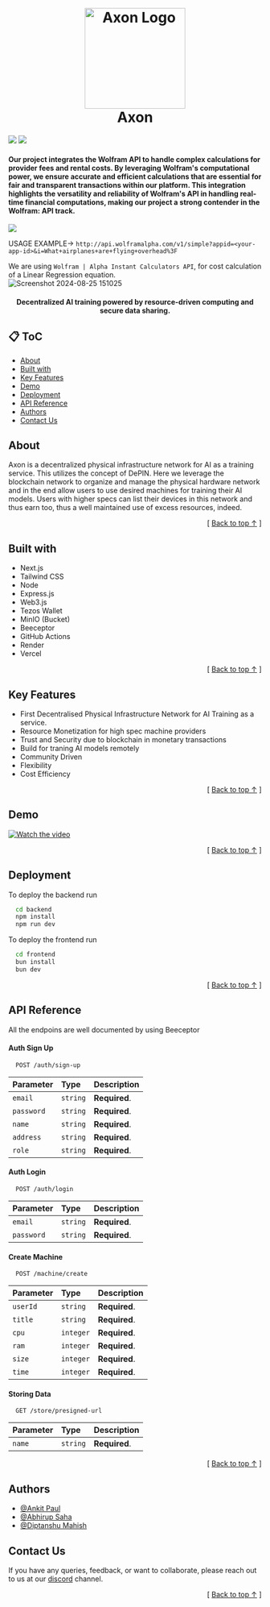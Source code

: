 <h1 align="center">
  <br>
  <a href="https://github.com/Ankit-AP-Paul/axon"><img src="https://github.com/user-attachments/assets/83a518b7-1af9-4672-aa16-aa7527950205" alt="Axon Logo" width="200"></a>
  <br>
  Axon
  <br>
</h1>

<img src="https://img.playbook.com/ITZqpuM98HrUFScs6dHxkJL97plM2KBnt2GT0_N1p8Y/Z3M6Ly9wbGF5Ym9v/ay1hc3NldHMtcHVi/bGljL2VlNDA5NDdh/LTBmY2ItNDJkZC1i/ZDA0LTJhNTQxMjE5/NDFlYw" />
<img src="https://img.playbook.com/V9ikme4o3mu9jZeSD6P1ZeLPzLtgxc7-fXNVe26qERQ/Z3M6Ly9wbGF5Ym9v/ay1hc3NldHMtcHVi/bGljLzdmODgzMTNm/LTg3NTYtNGM1Ni05/NDlmLWNiOGQ4M2Nj/MDA5Zg"/>

<h4>
  Our project integrates the Wolfram API to handle complex calculations for provider fees and rental costs. By leveraging Wolfram's computational power, we ensure accurate and efficient calculations that      are essential for fair and transparent transactions within our platform. This integration highlights the versatility and reliability of Wolfram's API in handling real-time financial computations, making 
  our project a strong contender in the Wolfram: API track.
</h4>
<img src="https://github.com/user-attachments/assets/d1110dea-392b-4cf9-87a4-1f535a9b4dae" />

USAGE EXAMPLE-> ```http://api.wolframalpha.com/v1/simple?appid=<your-app-id>&i=What+airplanes+are+flying+overhead%3F```

We are using `Wolfram | Alpha Instant Calculators API`, for cost calculation of a Linear Regression equation.
<br />
![Screenshot 2024-08-25 151025](https://github.com/user-attachments/assets/069e31bf-5415-4c2e-b847-1beace0a8a5a)


<h4 align="center">Decentralized AI training powered by resource-driven computing and secure data sharing.</h4>

## 📋 ToC
- [About](#about)
- [Built with](#built-with)
- [Key Features](#key-features)
- [Demo](#demo)
- [Deployment](#deployment)
- [API Reference](#api-reference)
- [Authors](#authors)
- [Contact Us](#contact-us)


## About
Axon is a decentralized physical infrastructure network for AI as a training service. This utilizes the concept of DePIN. Here we leverage the blockchain network to organize and manage the physical hardware network and in the end allow users to use desired machines for training their AI models. Users with higher specs can list their devices in this network and thus earn too, thus a well maintained use of excess resources, indeed.

<div align="right">[ <a href="#-toc">Back to top ↑</a> ]</div>

## Built with
- Next.js
- Tailwind CSS
- Node
- Express.js
- Web3.js
- Tezos Wallet
- MinIO (Bucket)
- Beeceptor
- GitHub Actions
- Render
- Vercel

<div align="right">[ <a href="#-toc">Back to top ↑</a> ]</div>

## Key Features
-   First Decentralised Physical Infrastructure Network for AI Training as a service.
-   Resource Monetization for high spec machine providers
-   Trust and Security due to blockchain in monetary transactions
-   Build for traning AI models remotely
-   Community Driven
-   Flexibility
-   Cost Efficiency

<div align="right">[ <a href="#-toc">Back to top ↑</a> ]</div>

## Demo

[![Watch the video]()]()

<div align="right">[ <a href="#-toc">Back to top ↑</a> ]</div>

## Deployment

To deploy the backend run

```bash
  cd backend
  npm install
  npm run dev
```

To deploy the frontend run

```bash
  cd frontend
  bun install
  bun dev
```

<div align="right">[ <a href="#-toc">Back to top ↑</a> ]</div>

## API Reference
All the endpoins are well documented by using Beeceptor

#### Auth Sign Up

```
  POST /auth/sign-up
```

| Parameter  | Type     | Description   |
| :--------- | :------- | :------------ |
| `email`    | `string` | **Required**. |
| `password` | `string` | **Required**. |
| `name`     | `string` | **Required**. |
| `address`  | `string` | **Required**. |
| `role`     | `string` | **Required**. |

#### Auth Login

```
  POST /auth/login
```

| Parameter  | Type     | Description   |
| :--------- | :------- | :------------ |
| `email`    | `string` | **Required**. |
| `password` | `string` | **Required**. |

#### Create Machine

```
  POST /machine/create
```

| Parameter | Type      | Description   |
| :-------- | :-------- | :------------ |
| `userId`  | `string`  | **Required**. |
| `title`   | `string`  | **Required**. |
| `cpu`     | `integer` | **Required**. |
| `ram`     | `integer` | **Required**. |
| `size`    | `integer` | **Required**. |
| `time`    | `integer` | **Required**. |

#### Storing Data

```
  GET /store/presigned-url
```

| Parameter | Type     | Description   |
| :-------- | :------- | :------------ |
| `name`    | `string` | **Required**. |

<div align="right">[ <a href="#-toc">Back to top ↑</a> ]</div>

## Authors

-   [@Ankit Paul](https://github.com/Ankit-AP-Paul)
-   [@Abhirup Saha](https://github.com/Abhirup-02)
-   [@Diptanshu Mahish](https://github.com/diptanshumahish)


## Contact Us

If you have any queries, feedback, or want to collaborate, please reach out to us at our [discord](https://discord.gg/aqdx4JBC) channel.

<div align="right">[ <a href="#-toc">Back to top ↑</a> ]</div>
